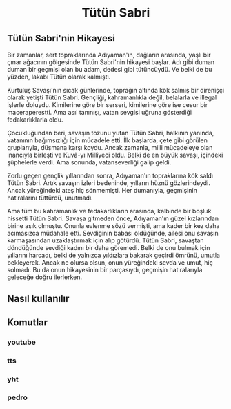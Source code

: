 # <center>Tütün Sabri</center>

## Tütün Sabri'nin Hikayesi

Bir zamanlar, sert topraklarında Adıyaman'ın, dağların arasında, yaşlı bir çınar ağacının gölgesinde Tütün Sabri'nin hikayesi başlar. Adı gibi duman duman bir geçmişi olan bu adam, dedesi gibi tütüncüydü. Ve belki de bu yüzden, lakabı Tütün olarak kalmıştı.

Kurtuluş Savaşı'nın sıcak günlerinde, toprağın altında kök salmış bir direnişçi olarak yetişti Tütün Sabri. Gençliği, kahramanlıkla değil, belalarla ve illegal işlerle doluydu. Kimilerine göre bir serseri, kimilerine göre ise cesur bir maceraperestti. Ama asıl tanınışı, vatan sevgisi uğruna gösterdiği fedakarlıklarla oldu.

Çocukluğundan beri, savaşın tozunu yutan Tütün Sabri, halkının yanında, vatanının bağımsızlığı için mücadele etti. İlk başlarda, çete gibi görülen gruplarıyla, düşmana karşı koydu. Ancak zamanla, milli mücadeleye olan inancıyla birleşti ve Kuvâ-yı Millîyeci oldu. Belki de en büyük savaşı, içindeki şüphelerle verdi. Ama sonunda, vatanseverliği galip geldi.

Zorlu geçen gençlik yıllarından sonra, Adıyaman'ın topraklarına kök saldı Tütün Sabri. Artık savaşın izleri bedeninde, yılların hüznü gözlerindeydi. Ancak yüreğindeki ateş hiç sönmemişti. Her dumanıyla, geçmişinin hatıralarını tüttürdü, unutmadı.

Ama tüm bu kahramanlık ve fedakarlıkların arasında, kalbinde bir boşluk hissetti Tütün Sabri. Savaşa gitmeden önce, Adıyaman'ın güzel kızlarından birine aşık olmuştu. Onunla evlenme sözü vermişti, ama kader bir kez daha acımasızca müdahale etti. Sevdiğinin babası öldüğünde, ailesi onu savaşın karmaşasından uzaklaştırmak için alıp götürdü. Tütün Sabri, savaştan döndüğünde sevdiği kadını bir daha göremedi. Belki de onu bulmak için yıllarını harcadı, belki de yalnızca yıldızlara bakarak geçirdi ömrünü, umutla bekleyerek. Ancak ne olursa olsun, onun yüreğindeki sevda ve umut, hiç solmadı. Bu da onun hikayesinin bir parçasıydı, geçmişin hatıralarıyla geleceğe doğru ilerlerken.

## Nasıl kullanılır

## Komutlar

### youtube

### tts

### yht

### pedro

